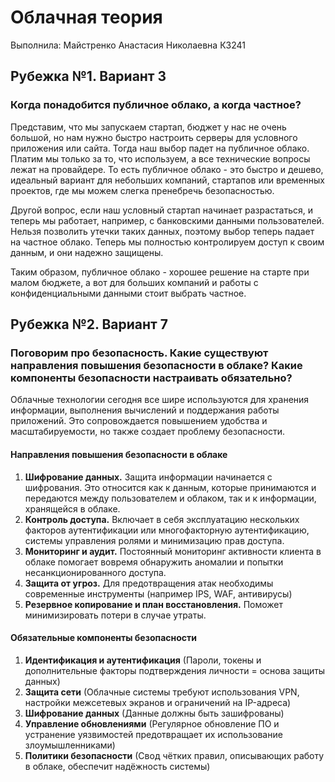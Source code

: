 # Облачная теория

Выполнила: Майстренко Анастасия Николаевна К3241

## Рубежка №1. Вариант 3

### Когда понадобится публичное облако, а когда частное?

Представим, что мы запускаем стартап, бюджет у нас не очень большой, но нам нужно быстро настроить серверы для условного приложения или сайта. Тогда наш выбор падет на публичное облако. Платим мы только за то, что используем, а все технические вопросы лежат на провайдере. То есть публичное облако - это быстро и дешево, идеальный вариант для небольших компаний, стартапов или временных проектов, где мы можем слегка пренебречь безопасностью.

Другой вопрос, если наш условный стартап начинает разрастаться, и теперь мы работает, например, с банковскими данными пользователей. Нельзя позволить утечки таких данных, поэтому выбор теперь падает на частное облако. Теперь мы полностью контролируем доступ к своим данным, и они надежно защищены.

Таким образом, публичное облако - хорошее решение на старте при малом бюджете, а вот для больших компаний и работы с конфиденциальными данными стоит выбрать частное.


## Рубежка №2. Вариант 7

### Поговорим про безопасность. Какие существуют направления повышения безопасности в облаке? Какие компоненты безопасности настраивать обязательно?

Облачные технологии сегодня все шире используются для хранения информации, выполнения вычислений и поддержания работы приложений. Это сопровождается повышением удобства и масштабируемости, но также создает проблему безопасности.

#### Направления повышения безопасности в облаке
1.	**Шифрование данных.** Защита информации начинается с шифрования. Это относится как к данным, которые принимаются и передаются между пользователем и облаком, так и к информации, хранящейся в облаке. 
2.	**Контроль доступа.** Включает в себя эксплуатацию нескольких факторов аутентификации или многофакторную аутентификацию, системы управления ролями и минимизацию прав доступа.
3.	 **Мониторинг и аудит.** Постоянный мониторинг активности клиента в облаке помогает вовремя обнаружить аномалии и попытки несанкционированного доступа. 
4.	**Защита от угроз.** Для предотвращения атак необходимы современные инструменты (например IPS, WAF, антивирусы)
5.	**Резервное копирование и план восстановления.** Поможет минимизировать потери в случае утраты.

#### Обязательные компоненты безопасности
1.	**Идентификация и аутентификация** (Пароли, токены и дополнительные факторы подтверждения личности = основа защиты данных)
2.	**Защита сети** (Облачные системы требуют использования VPN, настройки межсетевых экранов и ограничений на IP-адреса)
3.	**Шифрование данных** (Данные должны быть зашифрованы)
4.	**Управление обновлениями** (Регулярное обновление ПО и устранение уязвимостей предотвращает их использование злоумышленниками)
5.	**Политики безопасности** (Свод чётких правил, описывающих работу в облаке, обеспечит надёжность системы)

